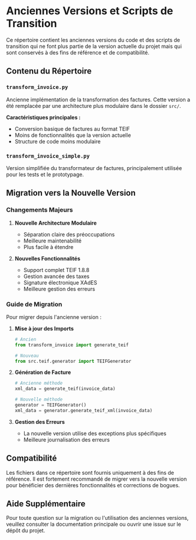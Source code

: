 # Anciennes Versions et Scripts de Transition

Ce répertoire contient les anciennes versions du code et des scripts de transition qui ne font plus partie de la version actuelle du projet mais qui sont conservés à des fins de référence et de compatibilité.

## Contenu du Répertoire

### `transform_invoice.py`
Ancienne implémentation de la transformation des factures. Cette version a été remplacée par une architecture plus modulaire dans le dossier `src/`.

**Caractéristiques principales :**
- Conversion basique de factures au format TEIF
- Moins de fonctionnalités que la version actuelle
- Structure de code moins modulaire

### `transform_invoice_simple.py`
Version simplifiée du transformateur de factures, principalement utilisée pour les tests et le prototypage.

## Migration vers la Nouvelle Version

### Changements Majeurs
1. **Nouvelle Architecture Modulaire**
   - Séparation claire des préoccupations
   - Meilleure maintenabilité
   - Plus facile à étendre

2. **Nouvelles Fonctionnalités**
   - Support complet TEIF 1.8.8
   - Gestion avancée des taxes
   - Signature électronique XAdES
   - Meilleure gestion des erreurs

### Guide de Migration

Pour migrer depuis l'ancienne version :

1. **Mise à jour des Imports**
   ```python
   # Ancien
   from transform_invoice import generate_teif
   
   # Nouveau
   from src.teif.generator import TEIFGenerator
   ```

2. **Génération de Facture**
   ```python
   # Ancienne méthode
   xml_data = generate_teif(invoice_data)
   
   # Nouvelle méthode
   generator = TEIFGenerator()
   xml_data = generator.generate_teif_xml(invoice_data)
   ```

3. **Gestion des Erreurs**
   - La nouvelle version utilise des exceptions plus spécifiques
   - Meilleure journalisation des erreurs

## Compatibilité

Les fichiers dans ce répertoire sont fournis uniquement à des fins de référence. Il est fortement recommandé de migrer vers la nouvelle version pour bénéficier des dernières fonctionnalités et corrections de bogues.

## Aide Supplémentaire

Pour toute question sur la migration ou l'utilisation des anciennes versions, veuillez consulter la documentation principale ou ouvrir une issue sur le dépôt du projet.
